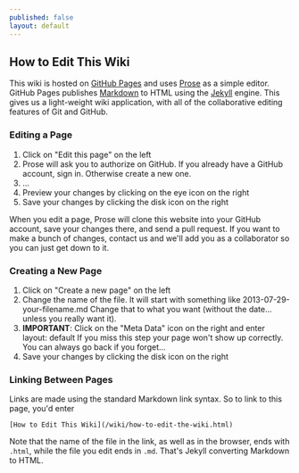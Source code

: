 ```yaml
---
published: false
layout: default
---
```


## How to Edit This Wiki

This wiki is hosted on [GitHub Pages](http://pages.github.com) and uses [Prose](http://prose.io) as a simple editor. GitHub Pages publishes [Markdown](http://daringfireball.net/projects/markdown/) to HTML using the [Jekyll](http://jekyllrb.com/) engine. This gives us a light-weight wiki application, with all of the collaborative editing features of Git and GitHub. 

### Editing a Page

1. Click on "Edit this page" on the left
2. Prose will ask you to authorize on GitHub. If you already have a GitHub account, sign in. Otherwise create a new one.
3. ...
4. Preview your changes by clicking on the eye icon on the right
5. Save your changes by clicking the disk icon on the right

When you edit a page, Prose will clone this website into your GitHub account, save your changes there, and send a pull request. If you want to make a bunch of changes, contact us and we'll add you as a collaborator so you can just get down to it.

### Creating a New Page

1. Click on "Create a new page" on the left
2. Change the name of the file. It will start with something like
       2013-07-29-your-filename.md
   Change that to what you want (without the date... unless you really want it).
3. **IMPORTANT**: Click on the "Meta Data" icon on the right and enter
       layout: default
   If you miss this step your page won't show up correctly. You can always go back if you forget...
4. Save your changes by clicking the disk icon on the right

### Linking Between Pages

Links are made using the standard Markdown link syntax. So to link to this page, you'd enter

    [How to Edit This Wiki](/wiki/how-to-edit-the-wiki.html)

Note that the name of the file in the link, as well as in the browser, ends with `.html`, while the file you edit ends in `.md`. That's Jekyll converting Markdown to HTML.